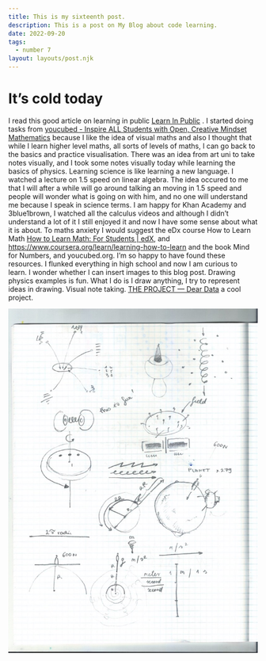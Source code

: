 ```yaml
---
title: This is my sixteenth post.
description: This is a post on My Blog about code learning.
date: 2022-09-20
tags:
  - number 7
layout: layouts/post.njk
---
```


# It’s cold today
I read this good article on learning in public [Learn In Public](https://www.swyx.io/learn-in-public/) . I started doing tasks from [youcubed - Inspire ALL Students with Open, Creative Mindset Mathematics](https://www.youcubed.org/) because I like the idea of visual maths and also I thought that while I learn higher level maths, all sorts of levels of maths, I can go back to the basics and practice visualisation. There was an idea from art uni to take notes visually, and I took some notes visually today while learning the basics of physics.  Learning science is like learning a new language. I watched a lecture on 1.5 speed on linear algebra. The idea occured to me that I will after a while will go around talking an moving in 1.5 speed and people will wonder what is going on with him, and no one will understand me because I speak in science terms. I am happy for Khan Academy and 3blue1brown, I watched all the calculus videos and although I didn’t understand a lot of it I still enjoyed it and now I have some sense about what it is about. To maths anxiety I would suggest the eDx course How to Learn Math [How to Learn Math: For Students | edX](https://www.edx.org/course/how-to-learn-math-for-students-2), and  https://www.coursera.org/learn/learning-how-to-learn and the book Mind for Numbers, and youcubed.org. I’m so happy to have found these resources. I flunked everything in high school and now I am curious to learn. I wonder whether I can insert images to this blog post. Drawing physics examples is fun. What I do is I draw anything, I try to represent ideas in drawing. Visual note taking. [THE PROJECT — Dear Data](http://www.dear-data.com/theproject) a cool project.


![visual note taking](https://github.com/attilavajdaxyz/sturdy-eleventy-blog/blob/main/img/Scan33.jpeg?raw=true "a title")